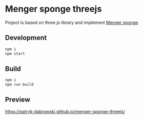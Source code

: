 # Menger sponge threejs
Project is based on three.js library and implement [Menger sponge](https://en.wikipedia.org/wiki/Menger_sponge).
## Development
```bash
npm i
npm start
```
## Build
```bash
npm i
npm run build
```
## Preview
https://patryk-dabrowski.github.io/menger-sponge-threejs/
